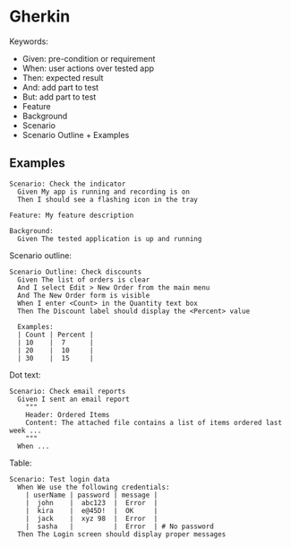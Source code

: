 # Gherkin 

Keywords:
- Given: pre-condition or requirement
- When: user actions over tested app
- Then: expected result
- And: add part to test
- But: add part to test
- Feature
- Background
- Scenario
- Scenario Outline + Examples

## Examples


```gherkin
Scenario: Check the indicator
  Given My app is running and recording is on
  Then I should see a flashing icon in the tray
```

```gherkin
Feature: My feature description

Background:
  Given The tested application is up and running
```

Scenario outline:
```gherkin
Scenario Outline: Check discounts
  Given The list of orders is clear
  And I select Edit > New Order from the main menu
  And The New Order form is visible
  When I enter <Count> in the Quantity text box
  Then The Discount label should display the <Percent> value

  Examples:
  | Count | Percent |
  | 10    |  7      |
  | 20    |  10     |
  | 30    |  15     |
```

Dot text:
```gherkin
Scenario: Check email reports
  Given I sent an email report
    """
    Header: Ordered Items
    Content: The attached file contains a list of items ordered last week ...
    """
  When ...
```

Table:
```gherkin
Scenario: Test login data
  When We use the following credentials:
    | userName | password | message |
    |  john    |  abc123  |  Error  |
    |  kira    |  e@45D!  |  OK     |
    |  jack    |  xyz 98  |  Error  |
    |  sasha   |          |  Error  | # No password
  Then The Login screen should display proper messages
```

